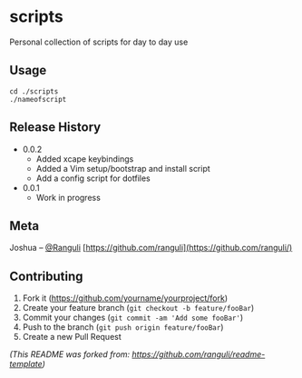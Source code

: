 # scripts
Personal collection of scripts for day to day use

## Usage

```
cd ./scripts
./nameofscript
```

## Release History


* 0.0.2
    * Added xcape keybindings
    * Added a Vim setup/bootstrap and install script
    * Add a config script for dotfiles
* 0.0.1
    * Work in progress
   

## Meta

Joshua – [@Ranguli](https://twitter.com/rranguli)
[https://github.com/ranguli](https://github.com/ranguli/)

## Contributing

1. Fork it (<https://github.com/yourname/yourproject/fork>)
2. Create your feature branch (`git checkout -b feature/fooBar`)
3. Commit your changes (`git commit -am 'Add some fooBar'`)
4. Push to the branch (`git push origin feature/fooBar`)
5. Create a new Pull Request

 _(This README was forked from: https://github.com/ranguli/readme-template)_
 
 
<!-- Markdown link & img dfn's -->
[npm-image]: https://img.shields.io/npm/v/datadog-metrics.svg?style=flat-square
[npm-url]: https://npmjs.org/package/datadog-metrics
[npm-downloads]: https://img.shields.io/npm/dm/datadog-metrics.svg?style=flat-square
[travis-image]: https://img.shields.io/travis/dbader/node-datadog-metrics/master.svg?style=flat-square
[travis-url]: https://travis-ci.org/dbader/node-datadog-metrics
[wiki]: https://github.com/yourname/yourproject/wiki
